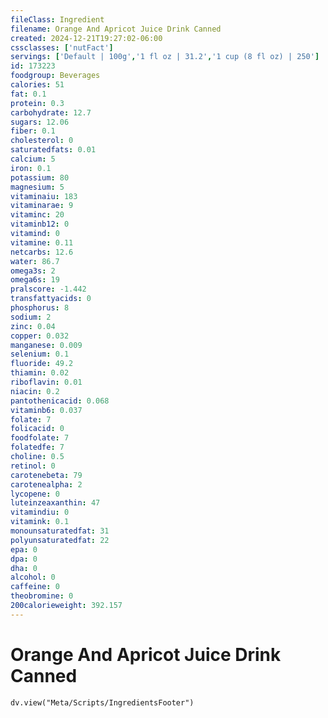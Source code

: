 ```yaml
---
fileClass: Ingredient
filename: Orange And Apricot Juice Drink Canned
created: 2024-12-21T19:27:02-06:00
cssclasses: ['nutFact']
servings: ['Default | 100g','1 fl oz | 31.2','1 cup (8 fl oz) | 250']
id: 173223
foodgroup: Beverages
calories: 51
fat: 0.1
protein: 0.3
carbohydrate: 12.7
sugars: 12.06
fiber: 0.1
cholesterol: 0
saturatedfats: 0.01
calcium: 5
iron: 0.1
potassium: 80
magnesium: 5
vitaminaiu: 183
vitaminarae: 9
vitaminc: 20
vitaminb12: 0
vitamind: 0
vitamine: 0.11
netcarbs: 12.6
water: 86.7
omega3s: 2
omega6s: 19
pralscore: -1.442
transfattyacids: 0
phosphorus: 8
sodium: 2
zinc: 0.04
copper: 0.032
manganese: 0.009
selenium: 0.1
fluoride: 49.2
thiamin: 0.02
riboflavin: 0.01
niacin: 0.2
pantothenicacid: 0.068
vitaminb6: 0.037
folate: 7
folicacid: 0
foodfolate: 7
folatedfe: 7
choline: 0.5
retinol: 0
carotenebeta: 79
carotenealpha: 2
lycopene: 0
luteinzeaxanthin: 47
vitamindiu: 0
vitamink: 0.1
monounsaturatedfat: 31
polyunsaturatedfat: 22
epa: 0
dpa: 0
dha: 0
alcohol: 0
caffeine: 0
theobromine: 0
200calorieweight: 392.157
---
```


# Orange And Apricot Juice Drink Canned

```dataviewjs
dv.view("Meta/Scripts/IngredientsFooter")
```